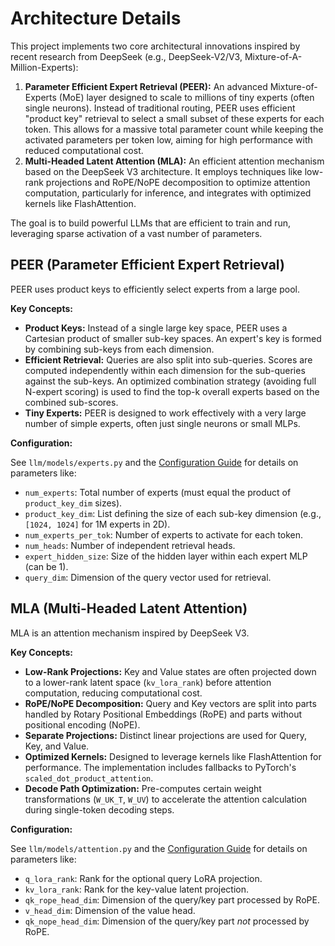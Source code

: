 # Architecture Details

This project implements two core architectural innovations inspired by recent research from DeepSeek (e.g., DeepSeek-V2/V3, Mixture-of-A-Million-Experts):

1.  **Parameter Efficient Expert Retrieval (PEER):** An advanced Mixture-of-Experts (MoE) layer designed to scale to millions of tiny experts (often single neurons). Instead of traditional routing, PEER uses efficient "product key" retrieval to select a small subset of these experts for each token. This allows for a massive total parameter count while keeping the activated parameters per token low, aiming for high performance with reduced computational cost.
2.  **Multi-Headed Latent Attention (MLA):** An efficient attention mechanism based on the DeepSeek V3 architecture. It employs techniques like low-rank projections and RoPE/NoPE decomposition to optimize attention computation, particularly for inference, and integrates with optimized kernels like FlashAttention.

The goal is to build powerful LLMs that are efficient to train and run, leveraging sparse activation of a vast number of parameters.

## PEER (Parameter Efficient Expert Retrieval)

PEER uses product keys to efficiently select experts from a large pool.

**Key Concepts:**

-   **Product Keys:** Instead of a single large key space, PEER uses a Cartesian product of smaller sub-key spaces. An expert's key is formed by combining sub-keys from each dimension.
-   **Efficient Retrieval:** Queries are also split into sub-queries. Scores are computed independently within each dimension for the sub-queries against the sub-keys. An optimized combination strategy (avoiding full N-expert scoring) is used to find the top-k overall experts based on the combined sub-scores.
-   **Tiny Experts:** PEER is designed to work effectively with a very large number of simple experts, often just single neurons or small MLPs.

**Configuration:**

See `llm/models/experts.py` and the [Configuration Guide](CONFIGURATION.md) for details on parameters like:

-   `num_experts`: Total number of experts (must equal the product of `product_key_dim` sizes).
-   `product_key_dim`: List defining the size of each sub-key dimension (e.g., `[1024, 1024]` for 1M experts in 2D).
-   `num_experts_per_tok`: Number of experts to activate for each token.
-   `num_heads`: Number of independent retrieval heads.
-   `expert_hidden_size`: Size of the hidden layer within each expert MLP (can be 1).
-   `query_dim`: Dimension of the query vector used for retrieval.

## MLA (Multi-Headed Latent Attention)

MLA is an attention mechanism inspired by DeepSeek V3.

**Key Concepts:**

-   **Low-Rank Projections:** Key and Value states are often projected down to a lower-rank latent space (`kv_lora_rank`) before attention computation, reducing computational cost.
-   **RoPE/NoPE Decomposition:** Query and Key vectors are split into parts handled by Rotary Positional Embeddings (RoPE) and parts without positional encoding (NoPE).
-   **Separate Projections:** Distinct linear projections are used for Query, Key, and Value.
-   **Optimized Kernels:** Designed to leverage kernels like FlashAttention for performance. The implementation includes fallbacks to PyTorch's `scaled_dot_product_attention`.
-   **Decode Path Optimization:** Pre-computes certain weight transformations (`W_UK_T`, `W_UV`) to accelerate the attention calculation during single-token decoding steps.

**Configuration:**

See `llm/models/attention.py` and the [Configuration Guide](CONFIGURATION.md) for details on parameters like:

-   `q_lora_rank`: Rank for the optional query LoRA projection.
-   `kv_lora_rank`: Rank for the key-value latent projection.
-   `qk_rope_head_dim`: Dimension of the query/key part processed by RoPE.
-   `v_head_dim`: Dimension of the value head.
-   `qk_nope_head_dim`: Dimension of the query/key part *not* processed by RoPE.
